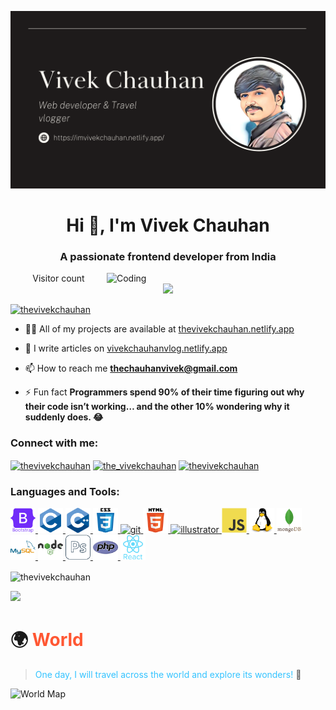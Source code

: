 ![logo](https://github.com/thevivekchauhan/thevivekchauhan/blob/main/banner.png)

<h1 align="center">Hi 👋, I'm Vivek Chauhan</h1>
<h3 align="center">A passionate frontend developer from India</h3>

<img align="right" alt="Coding" width="350" src="https://raw.githubusercontent.com/soumyajit4419/soumyajit4419/refs/heads/master/thoughtworks-gif_dribbble.gif">



<p align="center"> 
  Visitor count<br>
  <img src="https://profile-counter.glitch.me/sagar-viradiya/count.svg" />
</p>

<p align="left">
  <a href="https://github.com/ryo-ma/github-profile-trophy">
    <img src="https://github-profile-trophy.vercel.app/?username=thevivekchauhan&theme=gruvbox&row=1&column=3&margin-w=15&margin-h=15&no-frame=true&rank=SSS&title=Followers,Repos,Stars,Commit,Issues" alt="thevivekchauhan" style="width: 500px; height: auto;" />
  </a>
</p>



- 👨‍💻 All of my projects are available at <a href="https://thevivekchauhan.netlify.app/" target="_blank">thevivekchauhan.netlify.app</a>

- 📝 I write articles on <a href="https://vivekchauhanvlog.netlify.app/" target="_blank">vivekchauhanvlog.netlify.app</a>

- 📫 How to reach me **thechauhanvivek@gmail.com**

- ⚡ Fun fact **Programmers spend 90% of their time figuring out why their code isn’t working… and the other 10% wondering why it suddenly does. 😂**

<h3 align="left">Connect with me:</h3>
<p align="left">
<a href="https://linkedin.com/in/thevivekchauhan" target="blank"><img align="center" src="https://raw.githubusercontent.com/rahuldkjain/github-profile-readme-generator/master/src/images/icons/Social/linked-in-alt.svg" alt="thevivekchauhan" height="30" width="40" /></a>
<a href="https://instagram.com/the_vivekchauhan" target="blank"><img align="center" src="https://raw.githubusercontent.com/rahuldkjain/github-profile-readme-generator/master/src/images/icons/Social/instagram.svg" alt="the_vivekchauhan" height="30" width="40" /></a>
<a href="https://www.youtube.com/c/thevivekchauhan" target="blank"><img align="center" src="https://raw.githubusercontent.com/rahuldkjain/github-profile-readme-generator/master/src/images/icons/Social/youtube.svg" alt="thevivekchauhan" height="30" width="40" /></a>
</p>

<h3 align="left">Languages and Tools:</h3>
<p align="left"> <a href="https://getbootstrap.com" target="_blank" rel="noreferrer"> <img src="https://raw.githubusercontent.com/devicons/devicon/master/icons/bootstrap/bootstrap-plain-wordmark.svg" alt="bootstrap" width="40" height="40"/> </a> <a href="https://www.cprogramming.com/" target="_blank" rel="noreferrer"> <img src="https://raw.githubusercontent.com/devicons/devicon/master/icons/c/c-original.svg" alt="c" width="40" height="40"/> </a> <a href="https://www.w3schools.com/cpp/" target="_blank" rel="noreferrer"> <img src="https://raw.githubusercontent.com/devicons/devicon/master/icons/cplusplus/cplusplus-original.svg" alt="cplusplus" width="40" height="40"/> </a> <a href="https://www.w3schools.com/css/" target="_blank" rel="noreferrer"> <img src="https://raw.githubusercontent.com/devicons/devicon/master/icons/css3/css3-original-wordmark.svg" alt="css3" width="40" height="40"/> </a> <a href="https://git-scm.com/" target="_blank" rel="noreferrer"> <img src="https://www.vectorlogo.zone/logos/git-scm/git-scm-icon.svg" alt="git" width="40" height="40"/> </a> <a href="https://www.w3.org/html/" target="_blank" rel="noreferrer"> <img src="https://raw.githubusercontent.com/devicons/devicon/master/icons/html5/html5-original-wordmark.svg" alt="html5" width="40" height="40"/> </a> <a href="https://www.adobe.com/in/products/illustrator.html" target="_blank" rel="noreferrer"> <img src="https://www.vectorlogo.zone/logos/adobe_illustrator/adobe_illustrator-icon.svg" alt="illustrator" width="40" height="40"/> </a> <a href="https://developer.mozilla.org/en-US/docs/Web/JavaScript" target="_blank" rel="noreferrer"> <img src="https://raw.githubusercontent.com/devicons/devicon/master/icons/javascript/javascript-original.svg" alt="javascript" width="40" height="40"/> </a>  </a> <a href="https://www.linux.org/" target="_blank" rel="noreferrer"> <img src="https://raw.githubusercontent.com/devicons/devicon/master/icons/linux/linux-original.svg" alt="linux" width="40" height="40"/> </a> <a href="https://www.mongodb.com/" target="_blank" rel="noreferrer"> <img src="https://raw.githubusercontent.com/devicons/devicon/master/icons/mongodb/mongodb-original-wordmark.svg" alt="mongodb" width="40" height="40"/> </a> <a href="https://www.mysql.com/" target="_blank" rel="noreferrer"> <img src="https://raw.githubusercontent.com/devicons/devicon/master/icons/mysql/mysql-original-wordmark.svg" alt="mysql" width="40" height="40"/> </a> <a href="https://nodejs.org" target="_blank" rel="noreferrer"> <img src="https://raw.githubusercontent.com/devicons/devicon/master/icons/nodejs/nodejs-original-wordmark.svg" alt="nodejs" width="40" height="40"/> </a> <a href="https://www.photoshop.com/en" target="_blank" rel="noreferrer"> <img src="https://raw.githubusercontent.com/devicons/devicon/master/icons/photoshop/photoshop-line.svg" alt="photoshop" width="40" height="40"/> </a> <a href="https://www.php.net" target="_blank" rel="noreferrer"> <img src="https://raw.githubusercontent.com/devicons/devicon/master/icons/php/php-original.svg" alt="php" width="40" height="40"/> </a> <a href="https://reactjs.org/" target="_blank" rel="noreferrer"> <img src="https://raw.githubusercontent.com/devicons/devicon/master/icons/react/react-original-wordmark.svg" alt="react" width="40" height="40"/> </a> </p>

<p><img align="center" src="https://github-readme-stats.vercel.app/api/top-langs?username=thevivekchauhan&show_icons=true&locale=en&layout=compact" alt="thevivekchauhan" /></p>


<picture>
    <source media="(prefers-color-scheme: dark)" srcset="https://streak-stats.demolab.com?user=thevivekchauhan&theme=default" />
    <img src="https://streak-stats.demolab.com?user=thevivekchauhan&theme=default" />
</picture>



# 🌍 <span style="color:#FF5733;">World</span>

> <span style="color:#33C3FF;">One day, I will travel across the world and explore its wonders!</span> 🚀  

![World Map](https://upload.wikimedia.org/wikipedia/commons/8/80/World_map_-_low_resolution.svg)
